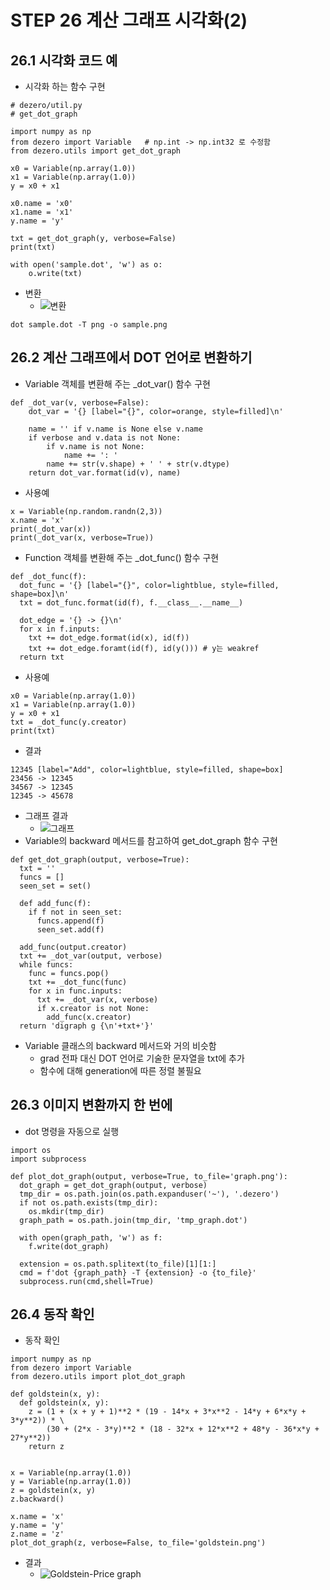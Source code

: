 # STEP 26 계산 그래프 시각화(2)
## 26.1 시각화 코드 예
* 시각화 하는 함수 구현
```
# dezero/util.py
# get_dot_graph

import numpy as np
from dezero import Variable   # np.int -> np.int32 로 수정함
from dezero.utils import get_dot_graph

x0 = Variable(np.array(1.0))
x1 = Variable(np.array(1.0))
y = x0 + x1

x0.name = 'x0'
x1.name = 'x1'
y.name = 'y'

txt = get_dot_graph(y, verbose=False)
print(txt)

with open('sample.dot', 'w') as o:
    o.write(txt)
```
* 변환
  * ![변환](../../images/그림%2026-1.png)
``` 
dot sample.dot -T png -o sample.png
```

## 26.2 계산 그래프에서 DOT 언어로 변환하기
* Variable 객체를 변환해 주는 _dot_var() 함수 구현
``` 
def _dot_var(v, verbose=False):
    dot_var = '{} [label="{}", color=orange, style=filled]\n'
    
    name = '' if v.name is None else v.name
    if verbose and v.data is not None:
        if v.name is not None:
            name += ': '
        name += str(v.shape) + ' ' + str(v.dtype)
    return dot_var.format(id(v), name)
```
* 사용예
``` 
x = Variable(np.random.randn(2,3))
x.name = 'x'
print(_dot_var(x))
print(_dot_var(x, verbose=True))
```
* Function 객체를 변환해 주는 _dot_func() 함수 구현
``` 
def _dot_func(f):
  dot_func = '{} [label="{}", color=lightblue, style=filled, shape=box]\n'
  txt = dot_func.format(id(f), f.__class__.__name__)
  
  dot_edge = '{} -> {}\n'
  for x in f.inputs:
    txt += dot_edge.format(id(x), id(f))
    txt += dot_edge.foramt(id(f), id(y())) # y는 weakref
  return txt
```
* 사용예
``` 
x0 = Variable(np.array(1.0))
x1 = Variable(np.array(1.0))
y = x0 + x1
txt = _dot_func(y.creator)
print(txt)
```
* 결과
``` 
12345 [label="Add", color=lightblue, style=filled, shape=box]
23456 -> 12345
34567 -> 12345
12345 -> 45678
```
* 그래프 결과
  * ![그래프](../../images/그림%2026-2.png)
* Variable의 backward 메서드를 참고하여 get_dot_graph 함수 구현
``` 
def get_dot_graph(output, verbose=True):
  txt = ''
  funcs = []
  seen_set = set()
  
  def add_func(f):
    if f not in seen_set:
      funcs.append(f)
      seen_set.add(f)
  
  add_func(output.creator)
  txt += _dot_var(output, verbose)
  while funcs:
    func = funcs.pop()
    txt += _dot_func(func)
    for x in func.inputs:
      txt += _dot_var(x, verbose)
      if x.creator is not None:
        add_func(x.creator)
  return 'digraph g {\n'+txt+'}'
```
* Variable 클래스의 backward 메서드와 거의 비슷함
  * grad 전파 대신 DOT 언어로 기술한 문자열을 txt에 추가
  * 함수에 대해 generation에 따른 정렬 불필요
## 26.3 이미지 변환까지 한 번에
* dot 명령을 자동으로 실행
``` 
import os
import subprocess

def plot_dot_graph(output, verbose=True, to_file='graph.png'):
  dot_graph = get_dot_graph(output, verbose)
  tmp_dir = os.path.join(os.path.expanduser('~'), '.dezero')
  if not os.path.exists(tmp_dir):
    os.mkdir(tmp_dir)
  graph_path = os.path.join(tmp_dir, 'tmp_graph.dot')
  
  with open(graph_path, 'w') as f:
    f.write(dot_graph)
    
  extension = os.path.splitext(to_file)[1][1:]
  cmd = f'dot {graph_path} -T {extension} -o {to_file}'
  subprocess.run(cmd,shell=True)
```
## 26.4 동작 확인
* 동작 확인
``` 
import numpy as np
from dezero import Variable
from dezero.utils import plot_dot_graph

def goldstein(x, y):
  def goldstein(x, y):
    z = (1 + (x + y + 1)**2 * (19 - 14*x + 3*x**2 - 14*y + 6*x*y + 3*y**2)) * \
        (30 + (2*x - 3*y)**2 * (18 - 32*x + 12*x**2 + 48*y - 36*x*y + 27*y**2))
    return z


x = Variable(np.array(1.0))
y = Variable(np.array(1.0))
z = goldstein(x, y)
z.backward()

x.name = 'x'
y.name = 'y'
z.name = 'z'
plot_dot_graph(z, verbose=False, to_file='goldstein.png')
```
* 결과
  * ![Goldstein-Price graph](../../images/그림%2026-3.png)